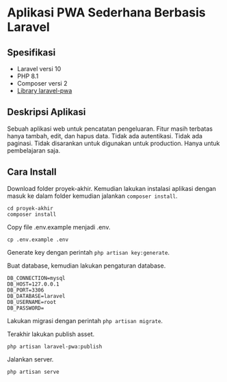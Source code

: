 # Aplikasi PWA Sederhana Berbasis Laravel

## Spesifikasi

-   Laravel versi 10
-   PHP 8.1
-   Composer versi 2
-   [Library laravel-pwa](https://github.com/shailesh-ladumor/laravel-pwa)

## Deskripsi Aplikasi

Sebuah aplikasi web untuk pencatatan pengeluaran. Fitur masih terbatas hanya tambah, edit, dan hapus data. Tidak ada autentikasi. Tidak ada paginasi. Tidak disarankan untuk digunakan untuk production. Hanya untuk pembelajaran saja.

## Cara Install

Download folder proyek-akhir. Kemudian lakukan instalasi aplikasi dengan masuk ke dalam folder kemudian jalankan `composer install`.

```
cd proyek-akhir
composer install
```

Copy file .env.example menjadi .env.

```
cp .env.example .env
```

Generate key dengan perintah `php artisan key:generate`.

Buat database, kemudian lakukan pengaturan database.

```
DB_CONNECTION=mysql
DB_HOST=127.0.0.1
DB_PORT=3306
DB_DATABASE=laravel
DB_USERNAME=root
DB_PASSWORD=
```

Lakukan migrasi dengan perintah `php artisan migrate`.

Terakhir lakukan publish asset.

```
php artisan laravel-pwa:publish
```

Jalankan server.

```
php artisan serve
```
